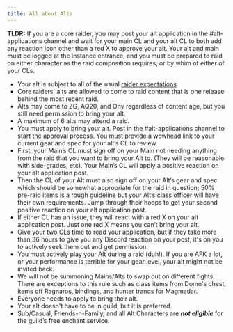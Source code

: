 ```yaml
---
title: All about Alts
---
```

**TLDR:** If you are a core raider, you may post your alt application in the #alt-applications channel and wait for your main CL and your alt CL to both add any reaction icon other than a red X to approve your alt. Your alt and main must be logged at the instance entrance, and you must be prepared to raid on either character as the raid composition requires, or by whim of either of your CLs.

- Your alt is subject to all of the usual [raider expectations](/pages/raider-expectations/).
- Core raiders' alts are allowed to come to raid content that is one release behind the most recent raid.
- Alts may come to ZG, AQ20, and Ony regardless of content age, but you still need permission to bring your alt.
- A maximum of 6 alts may attend a raid.
- You must apply to bring your alt. Post in the #alt-applications channel to start the approval process. You must provide a wowhead link to your current gear and spec for your alt’s CL to review.
- First, your Main’s CL must sign off on your Main not needing anything from the raid that you want to bring your Alt to. (They will be reasonable with side-grades, etc). Your Main’s CL will apply a positive reaction on your alt application post.
- Then the CL of your Alt must also sign off on your Alt’s gear and spec which should be somewhat appropriate for the raid in question; 50% pre-raid items is a rough guideline but your Alt’s class officer will have their own requirements. Jump through their hoops to get your second positive reaction on your alt application post.
- If either CL has an issue, they will react with a red X on your alt application post. Just one red X means you can’t bring your alt.
- Give your two CLs time to read your application, but if they take more than 36 hours to give you any Discord reaction on your post, it's on you to actively seek them out and get permission.
- You must actively play your Alt during a raid (duh!). If you are AFK a lot, or your performance is terrible for your gear level, your alt might not be invited back.
- We will not be summoning Mains/Alts to swap out on different fights. There are exceptions to this rule such as class items from Domo's chest, items off Ragnaros, bindings, and hunter tranqs for Magmadar.
- Everyone needs to apply to bring their alt.
- Your alt doesn't have to be in guild, but it is preferred.
- Sub/Casual, Friends-n-Family, and all Alt Characters are **_not eligible_** for the guild’s free enchant service.
